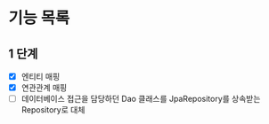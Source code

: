 # 기능 목록
## 1 단계
- [x] 엔티티 매핑
- [x] 연관관계 매핑
- [ ] 데이터베이스 접근을 담당하던 Dao 클래스를 JpaRepository를 상속받는 Repository로 대체
